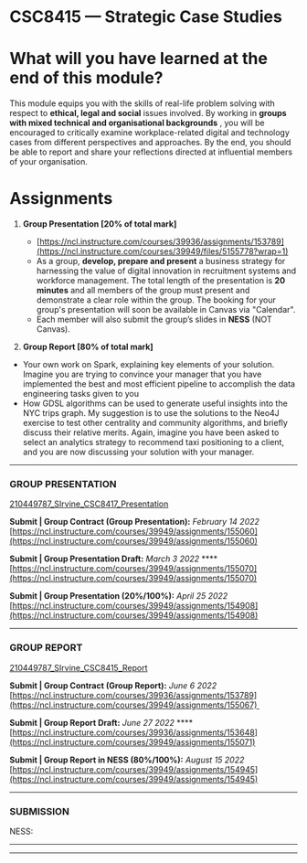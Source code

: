 # CSC8415 — Strategic Case Studies

# **What will you have learned at the end of this module?**

This module equips you with the skills of real-life problem solving with respect to **ethical, legal and social** issues involved. By working in **groups with mixed technical and organisational backgrounds**
, you will be encouraged to critically examine workplace-related digital and technology cases from different perspectives and approaches. By the end, you should be able to report and share your reflections directed at influential members of your organisation.

# Assignments

1. **Group Presentation [20% of total mark]** 
    - [https://ncl.instructure.com/courses/39936/assignments/153789](https://ncl.instructure.com/courses/39949/files/5155778?wrap=1)
    - As a group, **develop, prepare and present** a business strategy for harnessing the value of digital innovation in recruitment systems and workforce management. The total length of the presentation is **20 minutes** and all members of the group must present and demonstrate a clear role within the group. The booking for your group's presentation will soon be available in Canvas via "Calendar".
    - Each member will also submit the group’s slides in **NESS** (NOT Canvas).
    
2. **Group Report [80% of total mark]**
- Your own work on Spark, explaining key elements of your solution. Imagine you are trying to convince your manager that you have implemented the best and most efficient pipeline to accomplish the data engineering tasks given to you
- How GDSL algorithms can be used to generate useful insights into the NYC trips graph. My suggestion is to use the solutions to the Neo4J exercise to test other centrality and community algorithms, and briefly discuss their relative merits. Again, imagine you have been asked to select an analytics strategy to recommend taxi positioning to a client, and you are now discussing your solution with your manager.

---

### **GROUP PRESENTATION**

[210449787_SIrvine_CSC8417_Presentation](CSC8415%20%E2%80%94%20%207d20b/210449787_%20e1c1f.md)

**Submit | Group Contract (Group Presentation):** *February 14 2022*
[https://ncl.instructure.com/courses/39949/assignments/155060](https://ncl.instructure.com/courses/39949/assignments/155060)

**Submit | Group Presentation Draft:** *March 3 2022*
****[https://ncl.instructure.com/courses/39949/assignments/155070](https://ncl.instructure.com/courses/39949/assignments/155070)

**Submit | Group Presentation (20%/100%):** *April 25 2022*
[https://ncl.instructure.com/courses/39949/assignments/154908](https://ncl.instructure.com/courses/39949/assignments/154908)

---

### GROUP REPORT

[210449787_SIrvine_CSC8415_Report](CSC8415%20%E2%80%94%20%207d20b/210449787_%205103d.md)

**Submit | Group Contract (Group Report):** *June 6 2022*
[https://ncl.instructure.com/courses/39936/assignments/153789](https://ncl.instructure.com/courses/39949/assignments/155067) 

**Submit | Group Report Draft:** *June 27 2022* ****[https://ncl.instructure.com/courses/39936/assignments/153648](https://ncl.instructure.com/courses/39949/assignments/155071)

**Submit | Group Report in NESS (80%/100%):** *August 15 2022* [https://ncl.instructure.com/courses/39949/assignments/154945](https://ncl.instructure.com/courses/39949/assignments/154945)

---

### SUBMISSION

NESS:
****

---